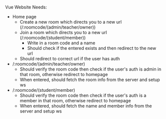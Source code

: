 Vue Website Needs:

-   Home page
    -   Create a new room which directs you to a new url (/:roomcode/(admin/teacher/owner))
    -   Join a room which directs you to a new url (/:roomcode/(student/member))
        -   Write in a room code and a name
        -   Should check if the entered exists and then redirect to the new url
    -   Should redirect to correct url if the user has auth
-   /:roomcode/(admin/teacher/owner)
    -   Should verify the room code then check if the user's auth is admin in that room, otherwise redirect to homepage
    -   When entered, should fetch the room info from the server and setup ws
-   /:roomcode/(student/member)
    -   Should verify the room code then check if the user's auth is a member in that room, otherwise redirect to homepage
    -   When entered, should fetch the name and member info from the server and setup ws
